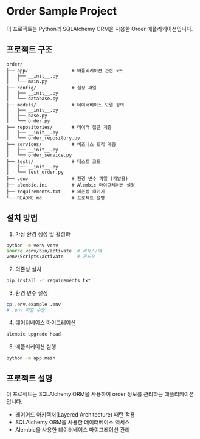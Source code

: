 # Order Sample Project

이 프로젝트는 Python과 SQLAlchemy ORM을 사용한 Order 애플리케이션입니다.

## 프로젝트 구조

```
order/
├── app/                # 애플리케이션 관련 코드
│   ├── __init__.py
│   └── main.py
├── config/             # 설정 파일
│   ├── __init__.py
│   └── database.py
├── models/             # 데이터베이스 모델 정의
│   ├── __init__.py
│   ├── base.py
│   └── order.py
├── repositories/       # 데이터 접근 계층
│   ├── __init__.py
│   └── order_repository.py
├── services/           # 비즈니스 로직 계층
│   ├── __init__.py
│   └── order_service.py
├── tests/              # 테스트 코드
│   ├── __init__.py
│   └── test_order.py
├── .env                # 환경 변수 파일 (개발용)
├── alembic.ini         # Alembic 마이그레이션 설정
├── requirements.txt    # 의존성 패키지
└── README.md           # 프로젝트 설명
```

## 설치 방법

1. 가상 환경 생성 및 활성화
```bash
python -m venv venv
source venv/bin/activate  # 리눅스/맥
venv\Scripts\activate     # 윈도우
```

2. 의존성 설치
```bash
pip install -r requirements.txt
```

3. 환경 변수 설정
```bash
cp .env.example .env
# .env 파일 수정
```

4. 데이터베이스 마이그레이션
```bash
alembic upgrade head
```

5. 애플리케이션 실행
```bash
python -m app.main
```

## 프로젝트 설명

이 프로젝트는 SQLAlchemy ORM을 사용하여 order 정보를 관리하는 애플리케이션입니다.
- 레이어드 아키텍처(Layered Architecture) 패턴 적용
- SQLAlchemy ORM을 사용한 데이터베이스 액세스
- Alembic을 사용한 데이터베이스 마이그레이션 관리
